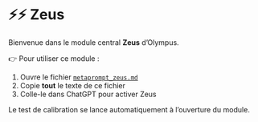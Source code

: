 # ⚡⚡ Zeus

Bienvenue dans le module central **Zeus** d’Olympus.

👉 Pour utiliser ce module :  
1. Ouvre le fichier [`metaprompt_zeus.md`](./metaprompt_Zeus.md)  
2. Copie **tout** le texte de ce fichier  
3. Colle-le dans ChatGPT pour activer Zeus  

Le test de calibration se lance automatiquement à l’ouverture du module.
